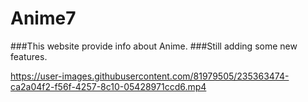 # Anime7
###This website provide info about Anime. 
###Still adding some new features.

https://user-images.githubusercontent.com/81979505/235363474-ca2a04f2-f56f-4257-8c10-05428971ccd6.mp4

